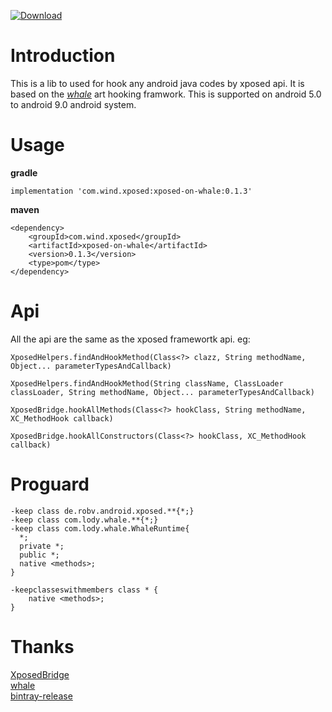 [ ![Download](https://api.bintray.com/packages/windysha/maven/xposed-on-whale/images/download.svg?version=0.1.1) ](https://bintray.com/windysha/maven/xposed-on-whale/0.1.1/link)

# Introduction
This is a lib to used for hook any android java codes by  xposed api. It is based on the [*whale*](https://github.com/asLody/whale
) art hooking framwork. This is supported on android 5.0 to android 9.0 android system.

# Usage
**gradle**
```
implementation 'com.wind.xposed:xposed-on-whale:0.1.3'
```  
**maven**
```
<dependency>
	<groupId>com.wind.xposed</groupId>
	<artifactId>xposed-on-whale</artifactId>
	<version>0.1.3</version>
	<type>pom</type>
</dependency>
```
# Api
All the api are the same as the xposed framewortk api.
eg: 
```
XposedHelpers.findAndHookMethod(Class<?> clazz, String methodName, Object... parameterTypesAndCallback)  

XposedHelpers.findAndHookMethod(String className, ClassLoader classLoader, String methodName, Object... parameterTypesAndCallback)  

XposedBridge.hookAllMethods(Class<?> hookClass, String methodName, XC_MethodHook callback)  

XposedBridge.hookAllConstructors(Class<?> hookClass, XC_MethodHook callback)

```

# Proguard
```
-keep class de.robv.android.xposed.**{*;}
-keep class com.lody.whale.**{*;}
-keep class com.lody.whale.WhaleRuntime{
  *;
  private *;
  public *;
  native <methods>;
}

-keepclasseswithmembers class * {
    native <methods>;
}
```

# Thanks
[XposedBridge](https://github.com/rovo89/XposedBridge)  
[whale](https://github.com/asLody/whale)  
[bintray-release](https://github.com/novoda/bintray-release)  

